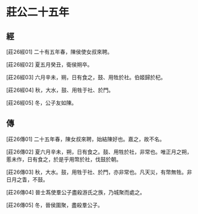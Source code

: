 # 莊公二十五年

## 經 <a name="03Zhuang26Jing"></a>

<a name="03Zhuang26Jing01">[莊26經01]</a> 二十有五年春，陳侯使女叔來聘。

<a name="03Zhuang26Jing02">[莊26經02]</a> 夏五月癸丑，衛侯朔卒。

<a name="03Zhuang26Jing03">[莊26經03]</a> 六月辛未，朔，日有食之，鼓、用牲於社。伯姬歸於杞。

<a name="03Zhuang26Jing04">[莊26經04]</a> 秋，大水，鼓、用牲于社、於門。

<a name="03Zhuang26Jing05">[莊26經05]</a> 冬，公子友如陳。

## 傳 <a name="03Zhuang26Zhuan"></a>

<a name="03Zhuang26Zhuan01">[莊26傳01]</a> 二十五年春，陳女叔來聘，始結陳好也。嘉之，故不名。

<a name="03Zhuang26Zhuan02">[莊26傳02]</a> 夏六月辛未，朔，日有食之。鼓、用牲於社，非常也。唯正月之朔，慝未作，日有食之，於是乎用幣於社，伐鼓於朝。

<a name="03Zhuang26Zhuan03">[莊26傳03]</a> 秋，大水。鼓，用牲于社、於門，亦非常也。凡天災，有幣無牲。非日月之眚，不鼓。

<a name="03Zhuang26Zhuan04">[莊26傳04]</a> 晉士蒍使羣公子盡殺游氏之族，乃城聚而處之。

<a name="03Zhuang26Zhuan05">[莊26傳05]</a> 冬，晉侯圍聚，盡殺羣公子。

